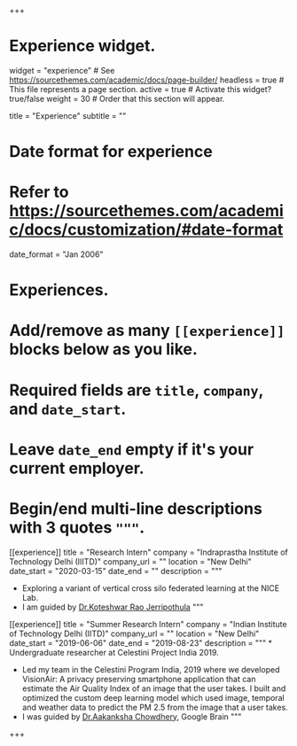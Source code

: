 +++
# Experience widget.
widget = "experience"  # See https://sourcethemes.com/academic/docs/page-builder/
headless = true  # This file represents a page section.
active = true  # Activate this widget? true/false
weight = 30  # Order that this section will appear.

title = "Experience"
subtitle = ""

# Date format for experience
#   Refer to https://sourcethemes.com/academic/docs/customization/#date-format
date_format = "Jan 2006"

# Experiences.
#   Add/remove as many `[[experience]]` blocks below as you like.
#   Required fields are `title`, `company`, and `date_start`.
#   Leave `date_end` empty if it's your current employer.
#   Begin/end multi-line descriptions with 3 quotes `"""`.


[[experience]]
  title = "Research Intern"
  company = "Indraprastha Institute of Technology Delhi (IIITD)"
  company_url = ""
  location = "New Delhi"
  date_start = "2020-03-15"
  date_end = ""
  description = """
* Exploring a variant of vertical cross silo federated learning at the NICE Lab.
* I am guided by [Dr.Koteshwar Rao Jerripothula](https://www.iiitd.ac.in/koteswar) """


[[experience]]
  title = "Summer Research Intern"
  company = "Indian Institute of Technology Delhi (IITD)"
  company_url = ""
  location = "New Delhi"
  date_start = "2019-06-06"
  date_end = "2019-08-23"
  description = """ * Undergraduate researcher at Celestini Project India 2019.
* Led my team in the Celestini Program India, 2019 where we developed VisionAir: A privacy preserving smartphone application that can estimate the Air Quality Index of an image that the user takes. I built and optimized the custom deep learning model which used image, temporal and weather data to predict the PM 2.5 from the image that a user takes. 
* I was guided by [Dr.Aakanksha Chowdhery](http://www.achowdhery.com/), Google Brain """




+++
